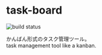 # task-board

![build status](https://circleci.com/gh/ezaki3/task-board.svg?style=shield&circle-token=b958b224e58d54299823290b6bc4dea139dde2aa)

かんばん形式のタスク管理ツール。  
task management tool like a kanban.
